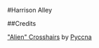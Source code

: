#Harrison Alley


##Credits

["Alien" Crosshairs](http://opengameart.org/content/%E2%80%9Calien%E2%80%9D-crosshairs) by [Pyccna](http://quadropolis.us/node/4158)